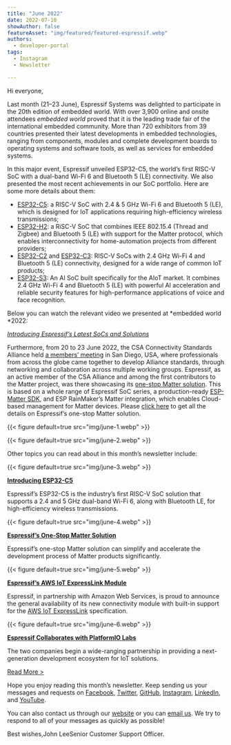 ```yaml
---
title: "June 2022"
date: 2022-07-10
showAuthor: false
featureAsset: "img/featured/featured-espressif.webp"
authors:
  - developer-portal
tags:
  - Instagram
  - Newsletter

---
```

Hi everyone,

Last month (21–23 June), Espressif Systems was delighted to participate in the 20th edition of embedded world. With over 3,900 online and onsite attendees *embedded world* proved that it is the leading trade fair of the international embedded community. More than 720 exhibitors from 39 countries presented their latest developments in embedded technologies, ranging from components, modules and complete development boards to operating systems and software tools, as well as services for embedded systems.

In this major event, Espressif unveiled ESP32-C5, the world’s first RISC-V SoC with a dual-band Wi-Fi 6 and Bluetooth 5 (LE) connectivity. We also presented the most recent achievements in our SoC portfolio. Here are some more details about them:

- [ESP32-C5](https://www.espressif.com/en/news/ESP32-C5): a RISC-V SoC with 2.4 & 5 GHz Wi-Fi 6 and Bluetooth 5 (LE), which is designed for IoT applications requiring high-efficiency wireless transmissions;
- [ESP32-H2](https://www.espressif.com/en/news/ESP32_H2): a RiSC-V SoC that combines IEEE 802.15.4 (Thread and Zigbee) and Bluetooth 5 (LE) with support for the Matter protocol, which enables interconnectivity for home-automation projects from different providers;
- [ESP32-C2](https://www.espressif.com/en/products/socs) and [ESP32-C3](https://www.espressif.com/en/products/socs/esp32-c3): RISC-V SoCs with 2.4 GHz Wi-Fi 4 and Bluetooth 5 (LE) connectivity, designed for a wide range of common IoT products;
- [ESP32-S3](https://www.espressif.com/en/products/socs/esp32-s3): An AI SoC built specifically for the AIoT market. It combines 2.4 GHz Wi-Fi 4 and Bluetooth 5 (LE) with powerful AI acceleration and reliable security features for high-performance applications of voice and face recognition.

Below you can watch the relevant video we presented at *embedded world *2022:

[*Introducing Espressif’s Latest SoCs and Solutions*](https://youtu.be/j9IOdgxVcE0)

Furthermore, from 20 to 23 June 2022, the CSA Connectivity Standards Alliance held [a members’ meeting](https://csa-iot.org/event/alliance-member-meeting/) in San Diego, USA, where professionals from across the globe came together to develop Alliance standards, through networking and collaboration across multiple working groups. Espressif, as an active member of the CSA Alliance and among the first contributors to the Matter project, was there showcasing its [one-stop Matter solution](https://www.espressif.com/en/news/ESP_Matter_Solution). This is based on a whole range of Espressif SoC series, a production-ready [ESP-Matter SDK](https://github.com/espressif/esp-matter), and ESP RainMaker’s Matter integration, which enables Cloud-based management for Matter devices. Please [click here](https://docs.espressif.com/projects/esp-matter/en/latest/esp32/) to get all the details on Espressif’s one-stop Matter solution.

{{< figure
    default=true
    src="img/june-1.webp"
    >}}

{{< figure
    default=true
    src="img/june-2.webp"
    >}}

Other topics you can read about in this month’s newsletter include:

{{< figure
    default=true
    src="img/june-3.webp"
    >}}

[__Introducing ESP32-C5__ ](https://www.espressif.com/en/news/ESP32-C5)

Espressif’s ESP32-C5 is the industry’s first RISC-V SoC solution that supports a 2.4 and 5 GHz dual-band Wi-Fi 6, along with Bluetooth LE, for high-efficiency wireless transmissions.

{{< figure
    default=true
    src="img/june-4.webp"
    >}}

[__Espressif’s One-Stop Matter Solution__ ](https://www.espressif.com/en/news/ESP_Matter_Solution)

Espressif’s one-stop Matter solution can simplify and accelerate the development process of Matter products significantly.

{{< figure
    default=true
    src="img/june-5.webp"
    >}}

[__Espressif’s AWS IoT ExpressLink Module__ ](https://www.espressif.com/en/news/Espressif_AWS_IoT_ExpressLink_Module_GA)

Espressif, in partnership with Amazon Web Services, is proud to announce the general availability of its new connectivity module with built-in support for the [AWS IoT ExpressLink](https://aws.amazon.com/iot-expresslink/) specification.

{{< figure
    default=true
    src="img/june-6.webp"
    >}}

[__Espressif Collaborates with PlatformIO Labs__ ](https://www.espressif.com/en/news/PlatformIO_ESP_collaboration)

The two companies begin a wide-ranging partnership in providing a next-generation development ecosystem for IoT solutions.

[Read More >](https://www.espressif.com/company/newsroom/news)

Hope you enjoy reading this month’s newsletter. Keep sending us your messages and requests on [Facebook](https://www.facebook.com/espressif), [Twitter](https://twitter.com/EspressifSystem), [GitHub](https://github.com/espressif), [Instagram](https://www.instagram.com/espressif_systems_official/), [LinkedIn](https://www.linkedin.com/company/espressif-systems/), and [YouTube](https://www.youtube.com/c/EspressifSystems).

You can also contact us through our [website](https://www.espressif.com/en/contact-us/sales-questions) or you can [email us](mailto:newsletter@espressif.com). We try to respond to all of your messages as quickly as possible!

Best wishes,John LeeSenior Customer Support Officer.
